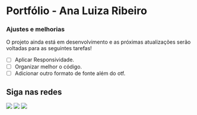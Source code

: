 # Portfólio - Ana Luiza Ribeiro

### Ajustes e melhorias

O projeto ainda está em desenvolvimento e as próximas atualizações serão voltadas para as seguintes tarefas!

- [ ] Aplicar Responsividade.
- [ ] Organizar melhor o código.
- [ ] Adicionar outro formato de fonte além do otf.

## Siga nas redes
<a href="https://www.instagram.com/analu.szribeiro/" target="_blank"><img src="https://img.shields.io/badge/Instagram-E4405F?style=for-the-badge&logo=instagram&logoColor=white"/></a>
<a href="https://www.linkedin.com/in/ana-luiza-souza-ribeiro-/" target="_blank"><img src="https://img.shields.io/badge/LinkedIn-0077B5?style=for-the-badge&logo=linkedin&logoColor=white"/></a>
<a href="https://medium.com/@analuizasz.ribeiro" target="_blank"><img src="https://img.shields.io/badge/Medium-12100E?style=for-the-badge&logo=medium&logoColor=white"/></a>
